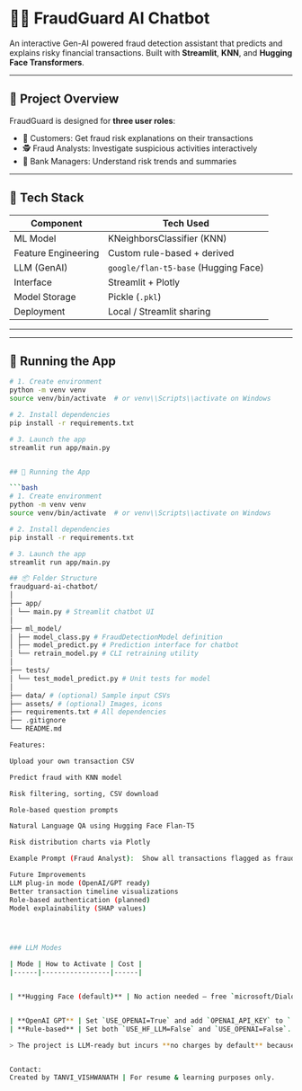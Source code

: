 # 🕵️‍♂️ FraudGuard AI Chatbot

An interactive Gen-AI powered fraud detection assistant that predicts and explains risky financial transactions. Built with **Streamlit**, **KNN**, and **Hugging Face Transformers**.

---

## 🚀 Project Overview

FraudGuard is designed for **three user roles**:
- 👤 Customers: Get fraud risk explanations on their transactions
- 🕵️ Fraud Analysts: Investigate suspicious activities interactively
- 👔 Bank Managers: Understand risk trends and summaries

---

## 🧠 Tech Stack

| Component        | Tech Used                    |
|------------------|------------------------------|
| ML Model         | KNeighborsClassifier (KNN)   |
| Feature Engineering | Custom rule-based + derived |
| LLM (GenAI)      | `google/flan-t5-base` (Hugging Face) |
| Interface        | Streamlit + Plotly           |
| Model Storage    | Pickle (`.pkl`)              |
| Deployment       | Local / Streamlit sharing    |

---

---

## 🧪 Running the App

```bash
# 1. Create environment
python -m venv venv
source venv/bin/activate  # or venv\\Scripts\\activate on Windows

# 2. Install dependencies
pip install -r requirements.txt

# 3. Launch the app
streamlit run app/main.py


## 🧪 Running the App

```bash
# 1. Create environment
python -m venv venv
source venv/bin/activate  # or venv\\Scripts\\activate on Windows

# 2. Install dependencies
pip install -r requirements.txt

# 3. Launch the app
streamlit run app/main.py

## 📦 Folder Structure
fraudguard-ai-chatbot/
│
├── app/
│ └── main.py # Streamlit chatbot UI
│
├── ml_model/
│ ├── model_class.py # FraudDetectionModel definition
│ ├── model_predict.py # Prediction interface for chatbot
│ └── retrain_model.py # CLI retraining utility
│
├── tests/
│ └── test_model_predict.py # Unit tests for model
│
├── data/ # (optional) Sample input CSVs
├── assets/ # (optional) Images, icons
├── requirements.txt # All dependencies
├── .gitignore
└── README.md

Features:

Upload your own transaction CSV

Predict fraud with KNN model

Risk filtering, sorting, CSV download

Role-based question prompts

Natural Language QA using Hugging Face Flan-T5

Risk distribution charts via Plotly

Example Prompt (Fraud Analyst):  Show all transactions flagged as fraudulent

Future Improvements
LLM plug-in mode (OpenAI/GPT ready)
Better transaction timeline visualizations
Role-based authentication (planned)
Model explainability (SHAP values)




### LLM Modes

| Mode | How to Activate | Cost |
|------|-----------------|------|


| **Hugging Face (default)** | No action needed – free `microsoft/DialoGPT-small` model is downloaded on first run. | Free |


| **OpenAI GPT** | Set `USE_OPENAI=True` and add `OPENAI_API_KEY` to `.env`. | Pay‑as‑you‑go |
| **Rule‑based** | Set both `USE_HF_LLM=False` and `USE_OPENAI=False`. | Free |

> The project is LLM‑ready but incurs **no charges by default** because it runs an open‑source small model locally.


Contact:
Created by TANVI_VISHWANATH | For resume & learning purposes only.

